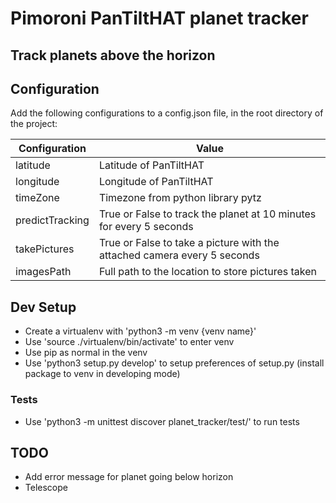 # Pimoroni PanTiltHAT planet tracker
## Track planets above the horizon

## Configuration
Add the following configurations to a config.json file, in the root directory of the project:

| Configuration   | Value                                                                    |
| --------------- | ------------------------------------------------------------------------ |
| latitude        | Latitude of PanTiltHAT                                                   |
| longitude       | Longitude of PanTiltHAT                                                  |
| timeZone        | Timezone from python library pytz                                        |
| predictTracking | True or False to track the planet at 10 minutes for every 5 seconds      |
| takePictures    | True or False to take a picture with the attached camera every 5 seconds | 
| imagesPath      | Full path to the location to store pictures taken                        |

## Dev Setup
- Create a virtualenv with 'python3 -m venv {venv name}'
- Use 'source ./virtualenv/bin/activate' to enter venv
- Use pip as normal in the venv
- Use 'python3 setup.py develop' to setup preferences of setup.py (install package to venv in developing mode)
### Tests
- Use 'python3 -m unittest discover planet_tracker/test/' to run tests

## TODO
- Add error message for planet going below horizon
- Telescope